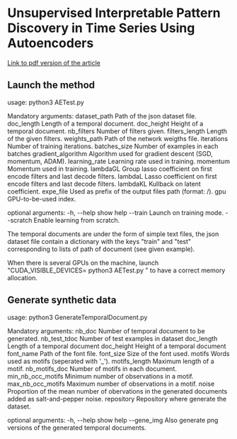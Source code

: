 # Unsupervised Interpretable Pattern Discovery in Time Series Using Autoencoders
[Link to pdf version of the article](https://hal.archives-ouvertes.fr/hal-01374576/file/sspr_kevin16.pdf)


## Launch the method

usage: python3 AETest.py <arguments>

Mandatory arguments:
  dataset_path        Path of the json dataset file.
  doc_length          Length of a temporal document.
  doc_height          Height of a temporal document.
  nb_filters          Number of filters given.
  filters_length      Length of the given filters.
  weights_path        Path of the network weigths file.
  iterations          Number of training iterations.
  batches_size        Number of examples in each batches
  gradient_algorithm  Algorithm used for gradient descent (SGD, momentum,
                      ADAM).
  learning_rate       Learning rate used in training.
  momentum            Momentum used in training.
  lambdaGL            Group lasso coefficient on first encode filters and last
                      decode filters.
  lambdaL             Lasso coefficient on first encode filters and last
                      decode filters.
  lambdaKL            Kullback on latent coefficient.
  expe_file           Used as prefix of the output files path (format: <run name>/<test detail>).
  gpu                 GPU-to-be-used index.

optional arguments:
  -h, --help          show help
  --train             Launch on training mode.
  --scratch           Enable learning from scratch.



The temporal documents are under the form of simple text files, the json dataset file contain a dictionary with the keys "train" and "test" corresponding to lists of path of document (see given example).

When there is several GPUs on the machine, launch "CUDA_VISIBLE_DEVICES=<index of the selected GPU> python3 AETest.py <arguments>" to have a correct memory allocation.


## Generate synthetic data

usage: python3 GenerateTemporalDocument.py <arguments>

Mandatory arguments:
  nb_doc             Number of temporal document to be generated.
  nb_test_tdoc       Number of test examples in dataset
  doc_length         Length of a temporal document
  doc_height         Height of a temporal document
  font_name          Path of the font file.
  font_size          Size of the font used.
  motifs             Words used as motifs (seperated with '_').
  motifs_length      Maximum length of a motif.
  nb_motifs_doc      Number of motifs in each document.
  min_nb_occ_motifs  Minimum number of observations in a motif.
  max_nb_occ_motifs  Maximum number of observations in a motif.
  noise              Proportion of the mean number of obervations in the
                     generated documents added as salt-and-pepper noise.
  repository         Repository where generate the dataset.

optional arguments:
  -h, --help         show help
  --gene_img         Also generate png versions of the generated temporal
                     documents.

